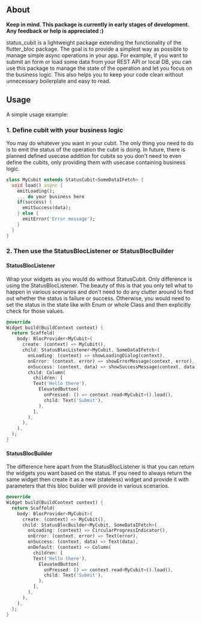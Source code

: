 ## About

**Keep in mind. This package is currently in early stages of development. Any feedback or help is appreciated :)**

status_cubit is a lightweight package extending the functionality of the flutter_bloc package. 
The goal is to provide a simplest way as possible to manage simple async operations in your app.
For example, if you want to submit an form or load some data from your REST API or local DB, you
can use this package to manage the state of the operation and let you focus on the business logic.
This also helps you to keep your code clean without unnecessary boilerplate and easy to read.

## Usage

A simple usage example:

### 1. Define cubit with your business logic
You may do whatever you want in your cubit. The only thing you need to do is to emit the status 
of the operation the cubit is doing. In future, there is planned defined usecase addition for cubits
so you don't need to even define the cubits, only providing them with usecase containing business logic.

```dart
class MyCubit extends StatusCubit<SomeDataIFetch> {
  void load() async {
    emitLoading();
    ... do your business here
    if(success) {
      emitSuccess(data);
    } else {
      emitError('Error message');
    }
  }
}
```

### 2. Then use the StatusBlocListener or StatusBlocBuilder


#### StatusBlocListener
Wrap your widgets as you would do without StatusCubit. Only difference is using the StatusBlocListener.
The beauty of this is that you only tell what to happen in various scenarios and don't need to do any
clutter around to find out whether the status is failure or success. Otherwise, you would need to 
set the status in the state like with Enum or whole Class and then explicitly check for those values.

```dart
@override
Widget build(BuildContext context) {
  return Scaffold(
    body: BlocProvider<MyCubit>(
      create: (context) => MyCubit(),
      child: StatusBlocListener<MyCubit, SomeDataIFetch>(
        onLoading: (context) => showLoadingDialog(context),
        onError: (context, error) => showErrorMessage(context, error),
        onSuccess: (context, data) => showSuccessMessage(context, data),
        child: Column(
          children: [
          Text('Hello there'),
            ElevatedButton(
              onPressed: () => context.read<MyCubit>().load(),
              child: Text('Submit'),
            ),
          ],
        ),
      ),
    ),
  );
}
```

#### StatusBlocBuilder
The difference here apart from the StatusBlocListener is that you can return the widgets you want
based on the status. If you need to always return the same widget then create it as a new (stateless)
widget and provide it with parameters that this bloc builder will provide in various scenarios.

```dart
@override
Widget build(BuildContext context) {
  return Scaffold(
    body: BlocProvider<MyCubit>(
      create: (context) => MyCubit(),
      child: StatusBlocBuilder<MyCubit, SomeDataIFetch>(
        onLoading: (context) => CircularProgressIndicator(),
        onError: (context, error) => Text(error),
        onSuccess: (context, data) => Text(data),
        onDefault: (context) => Column(
          children: [
          Text('Hello there'),
            ElevatedButton(
              onPressed: () => context.read<MyCubit>().load(),
              child: Text('Submit'),
            ),
          ],
        ),
      ),
    ),
  );
}
```
